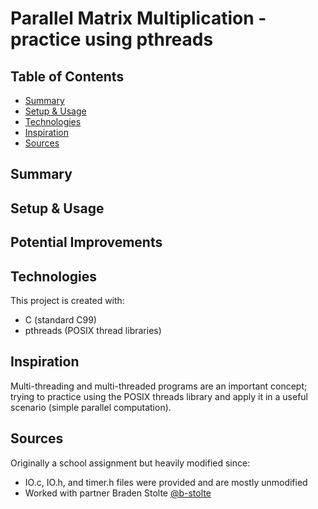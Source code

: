 # Parallel Matrix Multiplication - practice using pthreads

## Table of Contents
* [Summary](#summary)
* [Setup & Usage](#setup-&-usage)
* [Technologies](#technologies)
* [Inspiration](#inspiration)
* [Sources](#sources)

## Summary


## Setup & Usage


## Potential Improvements


## Technologies
This project is created with:
* C (standard C99)
* pthreads (POSIX thread libraries)

## Inspiration
Multi-threading and multi-threaded programs are an important concept; trying to practice using
the POSIX threads library and apply it in a useful scenario (simple parallel computation).

## Sources
Originally a school assignment but heavily modified since:
* IO.c, IO.h, and timer.h files were provided and are mostly unmodified
* Worked with partner Braden Stolte [@b-stolte](https://github.com/b-stolte)